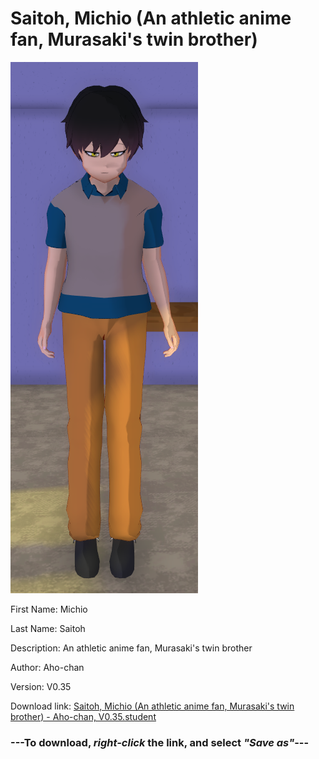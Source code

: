 # Saitoh, Michio (An athletic anime fan, Murasaki's twin brother)

<img src = "https://raw.githubusercontent.com/Arbiter1223/Daigaku-Gurashi-Custom-Students/master/Students/Files/Saitoh%2C%20Michio%20(An%20athletic%20anime%20fan%2C%20Murasaki's%20twin%20brother).png">

First Name: Michio

Last Name: Saitoh

Description: An athletic anime fan, Murasaki's twin brother

Author: Aho-chan

Version: V0.35

Download link: <a href="https://raw.githubusercontent.com/Arbiter1223/Daigaku-Gurashi-Custom-Students/master/Students/Files/Saitoh%2C%20Michio%20(An%20athletic%20anime%20fan%2C%20Murasaki's%20twin%20brother)%20-%20Aho-chan%2C%20V0.35.student">Saitoh, Michio (An athletic anime fan, Murasaki's twin brother) - Aho-chan, V0.35.student</a>

### ---**To download, _right-click_ the link, and select _"Save as"_**---
